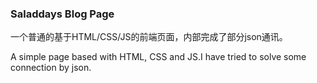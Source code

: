 ### Saladdays Blog Page

一个普通的基于HTML/CSS/JS的前端页面，内部完成了部分json通讯。

A simple page based with HTML, CSS and JS.I have tried to solve some connection by json.

